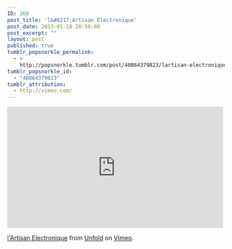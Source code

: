 ```yaml
---
ID: 260
post_title: 'l&#8217;Artisan Electronique'
post_date: 2013-01-18 20:58:00
post_excerpt: ""
layout: post
published: true
tumblr_popsnorkle_permalink:
  - >
    http://popsnorkle.tumblr.com/post/40864379823/lartisan-electronique-by-unfold
tumblr_popsnorkle_id:
  - "40864379823"
tumblr_attribution:
  - http://vimeo.com/
---
```

<iframe src="http://player.vimeo.com/video/25195019" width="500" height="281" frameborder="0" webkitAllowFullScreen mozallowfullscreen allowFullScreen></iframe> <p><a href="http://vimeo.com/25195019">l'Artisan Electronique</a> from <a href="http://vimeo.com/user1500376">Unfold</a> on <a href="http://vimeo.com">Vimeo</a>.</p>